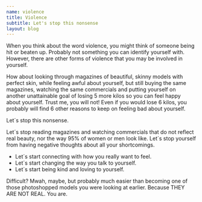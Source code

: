 ```yaml
---
name: violence
title: Violence
subtitle: Let's stop this nonsense
layout: blog
---
```


When you think about the word violence, you might think of someone being hit or beaten up. Probably not something you can identify yourself with. However, there are other forms of violence that you may be involved in yourself. 

How about looking through magazines of beautiful, skinny models with perfect skin, while feeling awful about yourself, but still buying the same magazines, watching the same commercials and putting yourself on another unattainable goal of losing 5 more kilos so you can feel happy about yourself. Trust me, you will not! Even if you would lose 6 kilos, you probably will find 6 other reasons to keep on feeling bad about yourself.

Let´s stop this nonsense.

Let´s stop reading magazines and watching commercials that do not reflect real beauty, nor the way 95% of women or men look like. 
Let´s stop yourself from having negative thoughts about all your shortcomings. 

* Let´s start connecting with how you really want to feel.
* Let´s start changing the way you talk to yourself.
* Let´s start being kind and loving to yourself.

Difficult? Mwah, maybe, but probably much easier than becoming one of those photoshopped models you were looking at earlier. Because THEY ARE NOT REAL. You are. 
